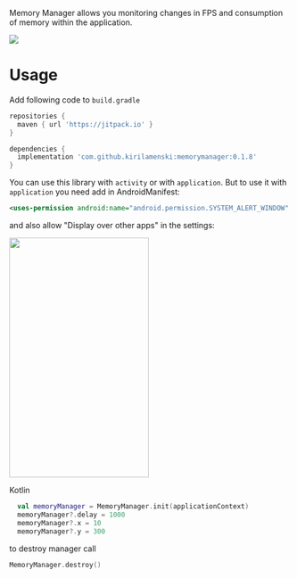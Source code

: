 Memory Manager allows you monitoring changes in FPS and consumption of memory within the application.

![](https://media.giphy.com/media/1n4I0qFxn613bqUvy3/giphy.gif)

# Usage

Add following code to ``` build.gradle ```

```gradle
repositories {
  maven { url 'https://jitpack.io' }
}

dependencies {
  implementation 'com.github.kirilamenski:memorymanager:0.1.8'
}

```

You can use this library with ``` activity ``` or with ``` application ```. 
But to use it with ``` application ``` you need add in AndroidManifest:

```xml
<uses-permission android:name="android.permission.SYSTEM_ALERT_WINDOW" />
```

and also allow "Display over other apps" in the settings:

<img src="https://i.imgur.com/y4w6edM.png" width="250" height="430" />

Kotlin

```kotlin
  val memoryManager = MemoryManager.init(applicationContext)
  memoryManager?.delay = 1000
  memoryManager?.x = 10
  memoryManager?.y = 300
```

to destroy manager call 
```kotlin
MemoryManager.destroy()
```
